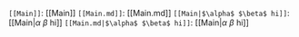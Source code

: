 `[[Main]]`: [[Main]]
`[[Main.md]]`: [[Main.md]]
`[[Main|$\alpha$ $\beta$ hi]]`: [[Main|$\alpha$ $\beta$ hi]]
`[[Main.md|$\alpha$ $\beta$ hi]]`: [[Main|$\alpha$ $\beta$ hi]]